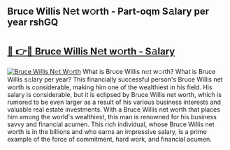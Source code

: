 ## Bruce Willis N𝚎t w𝚘rth - Part-oqm S𝚊lary per year rshGQ

# <h2><a href="http://gc123al.nevu.top/?p=Bruce+Willis">🔗 👉🔴 Bruce Willis N𝚎t w𝚘rth - S𝚊lary</a></h2>

[![Bruce Willis N𝚎t W𝚘rth](https://i.imgur.com/Oavwk0R.jpeg)](http://gc123al.nevu.top/?p=Bruce+Willis)
What is Bruce Willis n𝚎t w𝚘rth? What is Bruce Willis s𝚊lary per year?
This financially successful person's Bruce Willis net worth is considerable, making him one of the wealthiest in his field. His salary is considerable, but it is eclipsed by Bruce Willis net worth, which is rumored to be even larger as a result of his various business interests and valuable real estate investments. With a Bruce Willis net worth that places him among the world's wealthiest, this man is renowned for his business savvy and financial acumen. This rich individual, whose Bruce Willis net worth is in the billions and who earns an impressive salary, is a prime example of the force of commitment, hard work, and financial acumen.
